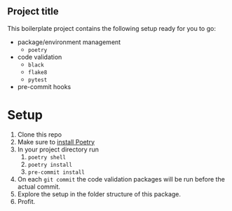 ## Project title

This boilerplate project contains the following setup ready for you to go:

* package/environment management
    * `poetry`
* code validation
    * `black`
    * `flake8`
    * `pytest`
* pre-commit hooks

# Setup

1. Clone this repo
2. Make sure to [install Poetry](https://python-poetry.org/docs/#installation)
3. In your project directory run
   1. `poetry shell`
   2. `poetry install`
   3. `pre-commit install`
4. On each `git commit` the code validation packages will be run before the actual commit.
5. Explore the setup in the folder structure of this package.
6. Profit.
